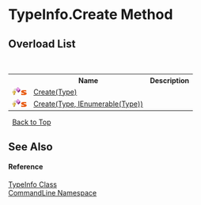 # TypeInfo.Create Method 
 


## Overload List
&nbsp;<table><tr><th></th><th>Name</th><th>Description</th></tr><tr><td>![Protected method](media/protmethod.gif "Protected method")![Static member](media/static.gif "Static member")</td><td><a href="M_CommandLine_TypeInfo_Create">Create(Type)</a></td><td /></tr><tr><td>![Protected method](media/protmethod.gif "Protected method")![Static member](media/static.gif "Static member")</td><td><a href="M_CommandLine_TypeInfo_Create_1">Create(Type, IEnumerable(Type))</a></td><td /></tr></table>&nbsp;
<a href="#typeinfo.create-method">Back to Top</a>

## See Also


#### Reference
<a href="T_CommandLine_TypeInfo">TypeInfo Class</a><br /><a href="N_CommandLine">CommandLine Namespace</a><br />